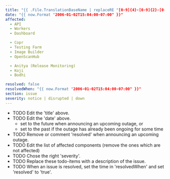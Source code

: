 ```yaml
---
title: "{{ .File.TranslationBaseName | replaceRE "[0-9]{4}-[0-9]{2}-[0-9]{2}-" "" | replaceRE "-" " " | title }}"
date: "{{ now.Format "2006-01-02T15:04:00-07:00" }}"
affected:
  - API
  - Workers
  - Dashboard

  - Copr
  - Testing Farm
  - Image Builder
  - OpenScanHub

  - Anitya (Release Monitoring)
  - Koji
  - Bodhi

resolved: false
resolvedWhen: "{{ now.Format "2006-01-02T15:04:00-07:00" }}"
section: issue
severity: notice | disrupted | down
---
```


* TODO Edit the 'title' above.
* TODO Edit the 'date' above.
  * set to the future when announcing an upcoming outage, or
  * set to the past if the outage has already been ongoing for some time
* TODO Remove or comment 'resolved' when announcing an upcoming outage.
* TODO Edit the list of affected components (remove the ones which are not
  affected)
* TODO Chose the right 'severity'.
* TODO Replace these todo-items with a description of the issue.
* TODO When an issue is resolved, set the time in 'resolvedWhen' and set
  'resolved' to 'true'.
